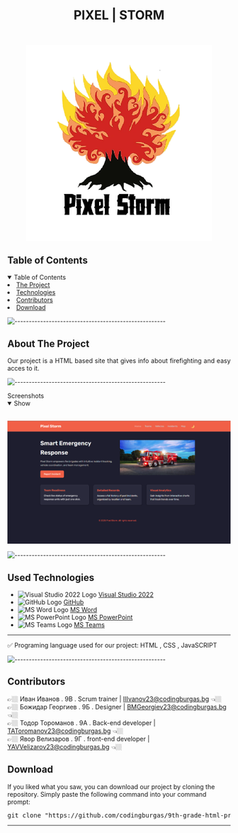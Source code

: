 <h1 align="center"> PIXEL | STORM</h1>
    
<br>
<p align="center">
  <img src="fire-safety-system/assets/Logo.png" width="420" alt="Logo picture">
</p>

<h2 id="table-of-contents">Table of Contents</h2>
    
<details open="open">
    <summary>Table of Contents</summary>
    <li><a href="#about-the-project">  The Project</a></li>
    <li><a href="#used-technologies">  Technologies</a></li>
    <li><a href="#contributors">   Contributors</a></li>
    <li><a href="#download">    Download</a></li>
</details>
    
![-----------------------------------------------------](https://raw.githubusercontent.com/andreasbm/readme/master/assets/lines/rainbow.png)
    

<h2 id="about-the-project">About The Project</h2>
    
<p align="justify">
Our project is a HTML based site that gives info about firefighting and easy acces to it.
</p>
    
    
![-----------------------------------------------------](https://raw.githubusercontent.com/andreasbm/readme/master/assets/lines/rainbow.png)
    
<summary>Screenshots</summary>
<details open="open">
<summary>Show</summary>
<br>
    
![Front Page](fire-safety-system/assets/frontpage.png)

    
</details>
    
</td></tr></table>
<p></p>
    
![-----------------------------------------------------](https://raw.githubusercontent.com/andreasbm/readme/master/assets/lines/rainbow.png)
    
##  Used Technologies
- <img src="https://upload.wikimedia.org/wikipedia/commons/thumb/2/2c/Visual_Studio_Icon_2022.svg/1200px-Visual_Studio_Icon_2022.svg.png" width="20" alt="Visual Studio 2022 Logo"> <a href="https://visualstudio.microsoft.com/vs/">Visual Studio 2022</a>
- <img src="https://github.githubassets.com/images/modules/logos_page/GitHub-Mark.png" width="20" alt="GitHub Logo"> <a href="https://github.com/">GitHub</a>
- <img src="https://upload.wikimedia.org/wikipedia/commons/thumb/f/fd/Microsoft_Office_Word_%282019%E2%80%93present%29.svg/2203px-Microsoft_Office_Word_%282019%E2%80%93present%29.svg.png" width="20" alt="MS Word Logo"> <a href="https://en.wikipedia.org/wiki/Microsoft_Word">MS Word</a>
- <img src="https://upload.wikimedia.org/wikipedia/commons/3/3b/Microsoft_PowerPoint_Logo.png" width="20" alt="MS PowerPoint Logo"> <a href="https://bg.wikipedia.org/wiki/Microsoft_PowerPoint">MS PowerPoint</a>
- <img src="https://upload.wikimedia.org/wikipedia/commons/thumb/c/c9/Microsoft_Office_Teams_%282018%E2%80%93present%29.svg/2203px-Microsoft_Office_Teams_%282018%E2%80%93present%29.svg.png" width="20" alt="MS Teams Logo"> <a href="https://www.microsoft.com/en-us/microsoft-teams/group-chat-software">MS Teams</a>
-----------------------------------------------------------------------------------------------------------------------------------
✅ Programing language used for our project: HTML , CSS , JavaSCRIPT
    
    
![-----------------------------------------------------](https://raw.githubusercontent.com/andreasbm/readme/master/assets/lines/rainbow.png)
    

<h2 id="contributors">Contributors</h2>
    

<p1>👉🏼 Иван Иванов . 9В . Scrum trainer | IIIvanov23@codingburgas.bg 👈🏼</p1><br>
<p2>👉🏼 Божидар Георгиев . 9Б . Designer | BMGeorgiev23@codingburgas.bg 👈🏼<p2><br>
<p3>👉🏼 Тодор Тороманов . 9А . Back-end developer | TAToromanov23@codingburgas.bg 👈🏼<p3><br>
<p4>👉🏼 Явор Велизаров . 9Г . front-end developer | YAVVelizarov23@codingburgas.bg 👈🏼<p4><br>

    
<h2 id="download">Download</h2>
    
<p>If you liked what you saw, you can download our project by cloning the repository. Simply paste the following command into your command prompt:</p>
    
<pre align="center">git clone "https://github.com/codingburgas/9th-grade-html-project-pixel_storm.git"</pre>

<hr>
